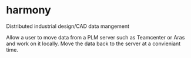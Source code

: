 # harmony
Distributed industrial design/CAD data mangement

Allow a user to move data from a PLM server such as Teamcenter or Aras and work on it locally. Move the data back to the server at a convieniant time.
